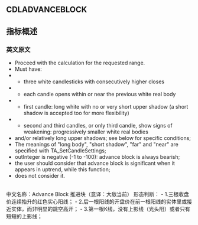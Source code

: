 ## CDLADVANCEBLOCK

## 指标概述
### 英文原文
* Proceed with the calculation for the requested range.
* Must have:
* - three white candlesticks with consecutively higher closes
* - each candle opens within or near the previous white real body 
* - first candle: long white with no or very short upper shadow (a short shadow is accepted too for more flexibility)
* - second and third candles, or only third candle, show signs of weakening: progressively smaller white real bodies 
* and/or relatively long upper shadows; see below for specific conditions;
* The meanings of "long body", "short shadow", "far" and "near" are specified with TA_SetCandleSettings;
* outInteger is negative (-1 to -100): advance block is always bearish;
* the user should consider that advance block is significant when it appears in uptrend, while this function;
* does not consider it.
<br>
中文名称：Advance Block 推进块（意译：大敌当前）
形态判断：
- 1.三根收盘价连续抬升的红色实心阳线；
- 2.后一根阳线的开盘价在前一根阳线的实体里或接近实体，而非明显的跳空高开；
- 3.第一根K线，没有上影线（光头阳）或者只有短短的上影线；
